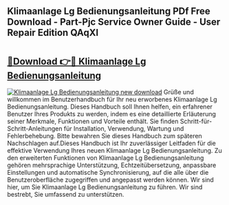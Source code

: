## Klimaanlage Lg Bedienungsanleitung PDf Free Download - Part-Pjc Service Owner Guide - User Repair Edition QAqXl

# <h2><a href="http://df4o50.blite.top/?on=Klimaanlage+Lg+Bedienungsanleitung">🔗Download 👉🔴 Klimaanlage Lg Bedienungsanleitung</a></h2>

[![Klimaanlage Lg Bedienungsanleitung new download](https://i.imgur.com/lujVjoI.png)](http://df4o50.blite.top/?on=Klimaanlage+Lg+Bedienungsanleitung)
Grüße und willkommen im Benutzerhandbuch für Ihr neu erworbenes Klimaanlage Lg Bedienungsanleitung. Dieses Handbuch soll Ihnen helfen, ein erfahrener Benutzer Ihres Produkts zu werden, indem es eine detaillierte Erläuterung seiner Merkmale, Funktionen und Vorteile enthält. Sie finden Schritt-für-Schritt-Anleitungen für Installation, Verwendung, Wartung und Fehlerbehebung. Bitte bewahren Sie dieses Handbuch zum späteren Nachschlagen auf.Dieses Handbuch ist Ihr zuverlässiger Leitfaden für die effektive Verwendung Ihres neuen Klimaanlage Lg Bedienungsanleitung. Zu den erweiterten Funktionen von Klimaanlage Lg Bedienungsanleitung gehören mehrsprachige Unterstützung, Echtzeitübersetzung, anpassbare Einstellungen und automatische Synchronisierung, auf die alle über die Benutzeroberfläche zugegriffen und angepasst werden können. Wir sind hier, um Sie Klimaanlage Lg Bedienungsanleitung zu führen. Wir sind bestrebt, Sie umfassend zu unterstützen.
